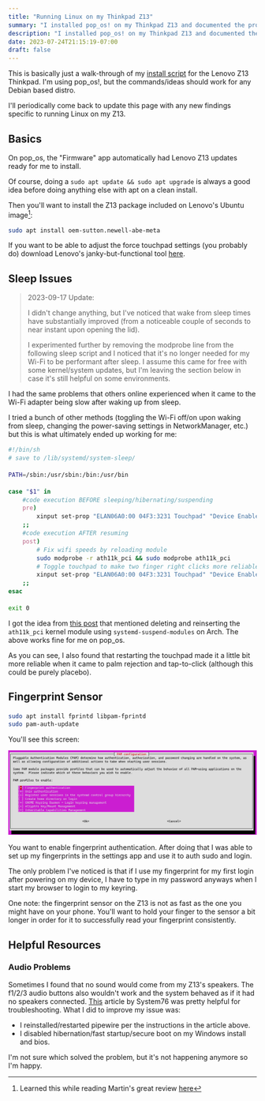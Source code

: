 ```yaml
---
title: "Running Linux on my Thinkpad Z13"
summary: "I installed pop_os! on my Thinkpad Z13 and documented the process."
description: "I installed pop_os! on my Thinkpad Z13 and documented the process."
date: 2023-07-24T21:15:19-07:00
draft: false
---
```


This is basically just a walk-through of my [install
script](https://github.com/Anthony-Fiddes/dotfiles/blob/main/hw_specific/lenovo_z13/install.fish)
for the Lenovo Z13 Thinkpad. I'm using pop_os!, but the commands/ideas should
work for any Debian based distro.

I'll periodically come back to update this page with any new findings specific
to running Linux on my Z13.

## Basics

On pop_os, the "Firmware" app automatically had Lenovo Z13 updates ready for me
to install.

Of course, doing a `sudo apt update && sudo apt upgrade` is always a good idea
before doing anything else with apt on a clean install.

Then you'll want to install the Z13 package included on Lenovo's Ubuntu
image[^1]:

[^1]: Learned this while reading Martin's great review
[here](https://wimpysworld.com/posts/why-i-chose-the-thinkpad-z13-as-my-linux-laptop/)

```bash
sudo apt install oem-sutton.newell-abe-meta
```

If you want to be able to adjust the force touchpad settings (you probably do)
download Lenovo's janky-but-functional tool [here](https://pcsupport.lenovo.com/us/en/products/laptops-and-netbooks/thinkpad-z-series-laptops/thinkpad-z13-type-21d2-21d3/downloads/ds561548-elan-haptic-pad-settings-tool-for-linux-thinkpad-z13-gen-1-z16-gen-1).

## Sleep Issues

> 2023-09-17 Update:
>
> I didn't change anything, but I've noticed that wake from
> sleep times have substantially improved (from a noticeable couple of seconds to
> near instant upon opening the lid).
>
> I experimented further by removing the modprobe line from the following sleep
> script and I noticed that it's no longer needed for my Wi-Fi to be performant
> after sleep. I assume this came for free with some kernel/system updates, but
> I'm leaving the section below in case it's still helpful on some environments.

I had the same problems that others online experienced when it came to the
Wi-Fi adapter being slow after waking up from sleep.

I tried a bunch of other methods (toggling the Wi-Fi off/on upon waking from
sleep, changing the power-saving settings in NetworkManager, etc.) but this is
what ultimately ended up working for me:

```bash
#!/bin/sh
# save to /lib/systemd/system-sleep/

PATH=/sbin:/usr/sbin:/bin:/usr/bin

case "$1" in
	#code execution BEFORE sleeping/hibernating/suspending
	pre)
		xinput set-prop "ELAN06A0:00 04F3:3231 Touchpad" "Device Enabled" 0
	;;
	#code execution AFTER resuming
	post)
		# Fix wifi speeds by reloading module
		sudo modprobe -r ath11k_pci && sudo modprobe ath11k_pci
		# Toggle touchpad to make two finger right clicks more reliable
		xinput set-prop "ELAN06A0:00 04F3:3231 Touchpad" "Device Enabled" 1
	;;
esac

exit 0
```

I got the idea from [this
post](https://blog.15cm.net/2022/08/21/my_arch_linux_setup_on_thinkpad_z13_gen_1/#touchpad-bad)
that mentioned deleting and reinserting the `ath11k_pci` kernel module using
`systemd-suspend-modules` on Arch. The above works fine for me on pop_os.

As you can see, I also found that restarting the touchpad made it a little bit
more reliable when it came to palm rejection and tap-to-click (although this
could be purely placebo).

## Fingerprint Sensor

```bash
sudo apt install fprintd libpam-fprintd
sudo pam-auth-update
```

You'll see this screen:

![pam-auth-update screen](./pam-auth-fingerprint.png)

You want to enable fingerprint authentication. After doing that I was able to
set up my fingerprints in the settings app and use it to auth sudo and
login.

The only problem I've noticed is that if I use my fingerprint for my first
login after powering on my device, I have to type in my password anyways when I
start my browser to login to my keyring.

One note: the fingerprint sensor on the Z13 is not as fast as the one you might
have on your phone. You'll want to hold your finger to the sensor a bit longer
in order for it to successfully read your fingerprint consistently.

## Helpful Resources

### Audio Problems

Sometimes I found that no sound would come from my Z13's speakers. The f1/2/3
audio buttons also wouldn't work and the system behaved as if it had no
speakers connected. [This](https://support.system76.com/articles/audio/)
article by System76 was pretty helpful for troubleshooting. What I did to
improve my issue was:

- I reinstalled/restarted pipewire per the instructions in the article above.
- I disabled hibernation/fast startup/secure boot on my Windows install and
  bios.

I'm not sure which solved the problem, but it's not happening anymore so I'm
happy.
